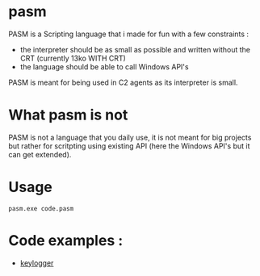 # pasm
PASM is a Scripting language that i made for fun with a few constraints :
- the interpreter should be as small as possible and written without the CRT (currently 13ko WITH CRT)
- the language should be able to call Windows API's

PASM is meant for being used in C2 agents as its interpreter is small.

# What pasm is not
PASM is not a language that you daily use, it is not meant for big projects but rather for scritpting using existing API (here the Windows API's but it can get extended).

# Usage
```
pasm.exe code.pasm
```

# Code examples :
- [keylogger](https://github.com/ALittlePatate/pasm/blob/main/examples/keylogger.pasm)
